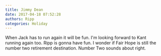 ```yaml
---
title: Jimmy Dean
date: 2017-04-18 07:52:28
authors: Ripp
categories: Holiday
---
```


 When Jack has to run again it will be fun.
I'm looking forward to Kant running again too. Ripp is gonna have fun.
I wonder if Fair Hope is still the number two retirement destination.
Number Two sounds about right.